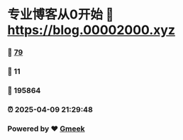 # 专业博客从0开始 :link: https://blog.00002000.xyz 
### :page_facing_up: [79](https://blog.00002000.xyz/tag.html) 
### :speech_balloon: 11 
### :hibiscus: 195864 
### :alarm_clock: 2025-04-09 21:29:48 
### Powered by :heart: [Gmeek](https://github.com/Meekdai/Gmeek)
